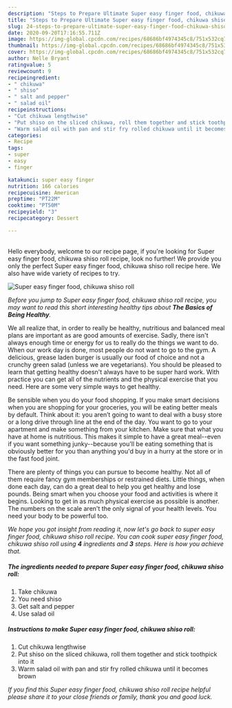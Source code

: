```yaml
---
description: "Steps to Prepare Ultimate Super easy finger food, chikuwa shiso roll"
title: "Steps to Prepare Ultimate Super easy finger food, chikuwa shiso roll"
slug: 24-steps-to-prepare-ultimate-super-easy-finger-food-chikuwa-shiso-roll
date: 2020-09-20T17:16:55.711Z
image: https://img-global.cpcdn.com/recipes/68686bf4974345c8/751x532cq70/super-easy-finger-food-chikuwa-shiso-roll-recipe-main-photo.jpg
thumbnail: https://img-global.cpcdn.com/recipes/68686bf4974345c8/751x532cq70/super-easy-finger-food-chikuwa-shiso-roll-recipe-main-photo.jpg
cover: https://img-global.cpcdn.com/recipes/68686bf4974345c8/751x532cq70/super-easy-finger-food-chikuwa-shiso-roll-recipe-main-photo.jpg
author: Nelle Bryant
ratingvalue: 5
reviewcount: 9
recipeingredient:
- " chikuwa"
- " shiso"
- " salt and pepper"
- " salad oil"
recipeinstructions:
- "Cut chikuwa lengthwise"
- "Put shiso on the sliced chikuwa, roll them together and stick toothpick into it"
- "Warm salad oil with pan and stir fry rolled chikuwa until it becomes brown"
categories:
- Recipe
tags:
- super
- easy
- finger

katakunci: super easy finger 
nutrition: 166 calories
recipecuisine: American
preptime: "PT22M"
cooktime: "PT50M"
recipeyield: "3"
recipecategory: Dessert

---
```

<br>
Hello everybody, welcome to our recipe page, if you're looking for Super easy finger food, chikuwa shiso roll recipe, look no further! We provide you only the perfect Super easy finger food, chikuwa shiso roll recipe here. We also have wide variety of recipes to try.
<br>


![Super easy finger food, chikuwa shiso roll](https://img-global.cpcdn.com/recipes/68686bf4974345c8/751x532cq70/super-easy-finger-food-chikuwa-shiso-roll-recipe-main-photo.jpg)

<i>Before you jump to Super easy finger food, chikuwa shiso roll recipe, you may want to read this short interesting healthy tips about <strong>The Basics of Being Healthy</strong>.</i>

We all realize that, in order to really be healthy, nutritious and balanced meal plans are important as are good amounts of exercise. Sadly, there isn't always enough time or energy for us to really do the things we want to do. When our work day is done, most people do not want to go to the gym. A delicious, grease laden burger is usually our food of choice and not a crunchy green salad (unless we are vegetarians). You should be pleased to learn that getting healthy doesn't always have to be super hard work. With practice you can get all of the nutrients and the physical exercise that you need. Here are some very simple ways to get healthy.

Be sensible when you do your food shopping. If you make smart decisions when you are shopping for your groceries, you will be eating better meals by default. Think about it: you aren’t going to want to deal with a busy store or a long drive through line at the end of the day. You want to go to your apartment and make something from your kitchen. Make sure that what you have at home is nutritious. This makes it simple to have a great meal--even if you want something junky--because you'll be eating something that is obviously better for you than anything you'd buy in a hurry at the store or in the fast food joint.

There are plenty of things you can pursue to become healthy. Not all of them require fancy gym memberships or restrained diets. Little things, when done each day, can do a great deal to help you get healthy and lose pounds. Being smart when you choose your food and activities is where it begins. Looking to get in as much physical exercise as possible is another. The numbers on the scale aren't the only signal of your health levels. You need your body to be powerful too. 


<i>We hope you got insight from reading it, now let's go back to super easy finger food, chikuwa shiso roll recipe. You can cook super easy finger food, chikuwa shiso roll using <strong>4</strong> ingredients and <strong>3</strong> steps. Here is how you achieve that.
</i>

##### The ingredients needed to prepare Super easy finger food, chikuwa shiso roll:

1. Take  chikuwa
1. You need  shiso
1. Get  salt and pepper
1. Use  salad oil


##### Instructions to make Super easy finger food, chikuwa shiso roll:

1. Cut chikuwa lengthwise
1. Put shiso on the sliced chikuwa, roll them together and stick toothpick into it
1. Warm salad oil with pan and stir fry rolled chikuwa until it becomes brown


<i>If you find this Super easy finger food, chikuwa shiso roll recipe helpful please share it to your close friends or family, thank you and good luck.</i>
